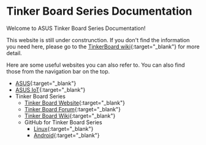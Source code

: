 # Tinker Board Series Documentation
Welcome to ASUS Tinker Board Series Documentation!

This website is still under construnction. If you don't find the information you need here, please go to the [TinkerBoard wiki](https://github.com/TinkerBoard/TinkerBoard/wiki){:target="_blank"} for more detail.

Here are some useful websites you can also refer to. You can also find those from the navigation bar on the top.

- [ASUS](https://www.asus.com){:target="_blank"}
- [ASUS IoT](https://iot.asus.com){:target="_blank"}
- Tinker Board Series
    - [Tinker Board Website](https://tinker-board.asus.com){:target="_blank"}
    - [Tinker Board Forum](https://tinker-board.asus.com/forum/){:target="_blank"}
    - [Tinker Board Wiki](https://github.com/TinkerBoard/TinkerBoard/wiki/){:target="_blank"}
    - GitHub for Tinker Board Series
        - [Linux](https://github.com/TinkerBoard/){:target="_blank"}
        - [Android](https://github.com/TinkerBoard-Android/){:target="_blank"}
